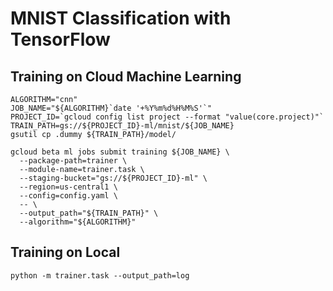 # MNIST Classification with TensorFlow

## Training on Cloud Machine Learning

```
ALGORITHM="cnn"
JOB_NAME="${ALGORITHM}`date '+%Y%m%d%H%M%S'`"
PROJECT_ID=`gcloud config list project --format "value(core.project)"`
TRAIN_PATH=gs://${PROJECT_ID}-ml/mnist/${JOB_NAME}
gsutil cp .dummy ${TRAIN_PATH}/model/

gcloud beta ml jobs submit training ${JOB_NAME} \
  --package-path=trainer \
  --module-name=trainer.task \
  --staging-bucket="gs://${PROJECT_ID}-ml" \
  --region=us-central1 \
  --config=config.yaml \
  -- \
  --output_path="${TRAIN_PATH}" \
  --algorithm="${ALGORITHM}"
```

## Training on Local

```
python -m trainer.task --output_path=log
```